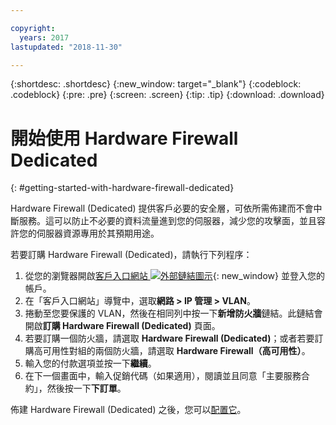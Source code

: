 ```yaml
---

copyright:
  years: 2017
lastupdated: "2018-11-30"

---
```


{:shortdesc: .shortdesc}
{:new_window: target="_blank"}
{:codeblock: .codeblock}
{:pre: .pre}
{:screen: .screen}
{:tip: .tip}
{:download: .download}

# 開始使用 Hardware Firewall Dedicated
{: #getting-started-with-hardware-firewall-dedicated}

Hardware Firewall (Dedicated) 提供客戶必要的安全層，可依所需佈建而不會中斷服務。這可以防止不必要的資料流量進到您的伺服器，減少您的攻擊面，並且容許您的伺服器資源專用於其預期用途。  

若要訂購 Hardware Firewall (Dedicated)，請執行下列程序：

1. 從您的瀏覽器開啟[客戶入口網站 ![外部鏈結圖示](../../icons/launch-glyph.svg "外部鏈結圖示")](https://control.softlayer.com/){: new_window} 並登入您的帳戶。
2. 在「客戶入口網站」導覽中，選取**網路 > IP 管理 > VLAN**。
3. 捲動至您要保護的 VLAN，然後在相同列中按一下**新增防火牆**鏈結。此鏈結會開啟**訂購 Hardware Firewall (Dedicated)** 頁面。
4. 若要訂購一個防火牆，請選取 **Hardware Firewall (Dedicated)**；或者若要訂購高可用性對組的兩個防火牆，請選取 **Hardware Firewall（高可用性）**。
5. 輸入您的付款選項並按一下**繼續**。
6. 在下一個畫面中，輸入促銷代碼（如果適用），閱讀並且同意「主要服務合約」，然後按一下**下訂單**。 

佈建 Hardware Firewall (Dedicated) 之後，您可以[配置它](/docs/infrastructure/hardware-firewall-dedicated?topic=hardware-firewall-dedicated-configuring-the-hardware-firewall-dedicated-)。
